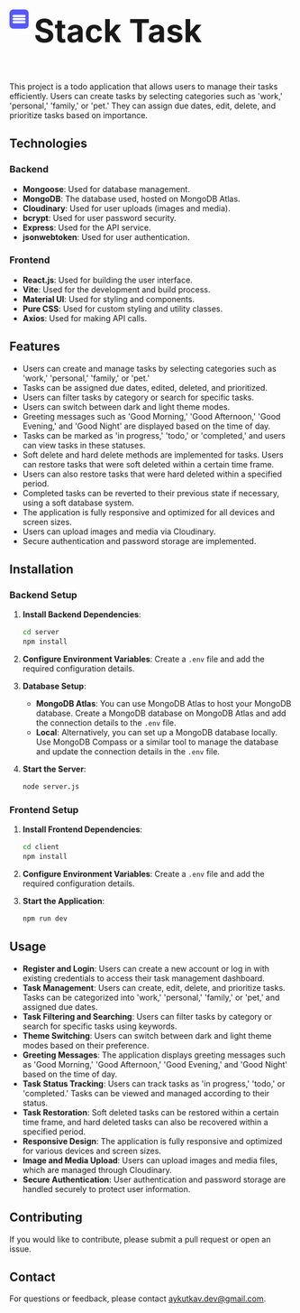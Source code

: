 # <div style="display: flex; align-items: center; gap: 10px;"><img src="./client/public/images/stack_task_logo.png" alt="Project Logo" height="33.5px"><h1>Stack Task</h1></div>

This project is a todo application that allows users to manage their tasks efficiently. Users can create tasks by selecting categories such as 'work,' 'personal,' 'family,' or 'pet.' They can assign due dates, edit, delete, and prioritize tasks based on importance.

## Technologies

### Backend

- **Mongoose**: Used for database management.
- **MongoDB**: The database used, hosted on MongoDB Atlas.
- **Cloudinary**: Used for user uploads (images and media).
- **bcrypt**: Used for user password security.
- **Express**: Used for the API service.
- **jsonwebtoken**: Used for user authentication.

### Frontend

- **React.js**: Used for building the user interface.
- **Vite**: Used for the development and build process.
- **Material UI**: Used for styling and components.
- **Pure CSS**: Used for custom styling and utility classes.
- **Axios**: Used for making API calls.

## Features

- Users can create and manage tasks by selecting categories such as 'work,' 'personal,' 'family,' or 'pet.'
- Tasks can be assigned due dates, edited, deleted, and prioritized.
- Users can filter tasks by category or search for specific tasks.
- Users can switch between dark and light theme modes.
- Greeting messages such as 'Good Morning,' 'Good Afternoon,' 'Good Evening,' and 'Good Night' are displayed based on the time of day.
- Tasks can be marked as 'in progress,' 'todo,' or 'completed,' and users can view tasks in these statuses.
- Soft delete and hard delete methods are implemented for tasks. Users can restore tasks that were soft deleted within a certain time frame.
- Users can also restore tasks that were hard deleted within a specified period.
- Completed tasks can be reverted to their previous state if necessary, using a soft database system.
- The application is fully responsive and optimized for all devices and screen sizes.
- Users can upload images and media via Cloudinary.
- Secure authentication and password storage are implemented.

## Installation

### Backend Setup

1. **Install Backend Dependencies**:

   ```bash
   cd server
   npm install
   ```

2. **Configure Environment Variables**: Create a `.env` file and add the required configuration details.

3. **Database Setup**:

   - **MongoDB Atlas**: You can use MongoDB Atlas to host your MongoDB database. Create a MongoDB database on MongoDB Atlas and add the connection details to the `.env` file.
   - **Local**: Alternatively, you can set up a MongoDB database locally. Use MongoDB Compass or a similar tool to manage the database and update the connection details in the `.env` file.

4. **Start the Server**:
   ```bash
   node server.js
   ```

### Frontend Setup

1. **Install Frontend Dependencies**:

   ```bash
   cd client
   npm install
   ```

2. **Configure Environment Variables**: Create a `.env` file and add the required configuration details.

3. **Start the Application**:
   ```bash
   npm run dev
   ```

## Usage

- **Register and Login**: Users can create a new account or log in with existing credentials to access their task management dashboard.
- **Task Management**: Users can create, edit, delete, and prioritize tasks. Tasks can be categorized into 'work,' 'personal,' 'family,' or 'pet,' and assigned due dates.
- **Task Filtering and Searching**: Users can filter tasks by category or search for specific tasks using keywords.
- **Theme Switching**: Users can switch between dark and light theme modes based on their preference.
- **Greeting Messages**: The application displays greeting messages such as 'Good Morning,' 'Good Afternoon,' 'Good Evening,' and 'Good Night' based on the time of day.
- **Task Status Tracking**: Users can track tasks as 'in progress,' 'todo,' or 'completed.' Tasks can be viewed and managed according to their status.
- **Task Restoration**: Soft deleted tasks can be restored within a certain time frame, and hard deleted tasks can also be recovered within a specified period.
- **Responsive Design**: The application is fully responsive and optimized for various devices and screen sizes.
- **Image and Media Upload**: Users can upload images and media files, which are managed through Cloudinary.
- **Secure Authentication**: User authentication and password storage are handled securely to protect user information.

## Contributing

If you would like to contribute, please submit a pull request or open an issue.

## Contact

For questions or feedback, please contact [aykutkav.dev@gmail.com](mailto:aykutkav.dev@gmail.com).
